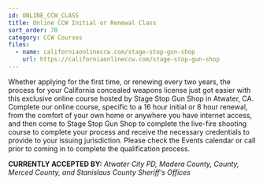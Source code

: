 ```yaml
---
id: ONLINE_CCW_CLASS
title: Online CCW Initial or Renewal Class
sort_order: 70
category: CCW Courses
files:
  - name: californiaonlineccw.com/stage-stop-gun-shop
    url: https://californiaonlineccw.com/stage-stop-gun-shop
---
```

Whether applying for the first time, or renewing every two years, the process for your California concealed weapons license just got easier with this exclusive online course hosted by Stage Stop Gun Shop in Atwater, CA. Complete our online course, specific to a 16 hour initial or 8 hour renewal, from the comfort of your own home or anywhere you have internet access, and then come to Stage Stop Gun Shop to complete the live-fire shooting course to complete your process and receive the necessary credentials to provide to your issuing jurisdiction. Please check the Events calendar or call prior to coming in to complete the qualification process.

__CURRENTLY ACCEPTED BY:__ *Atwater City PD, Madera County, County, Merced County, and Stanislaus County Sheriff‘s Offices*
